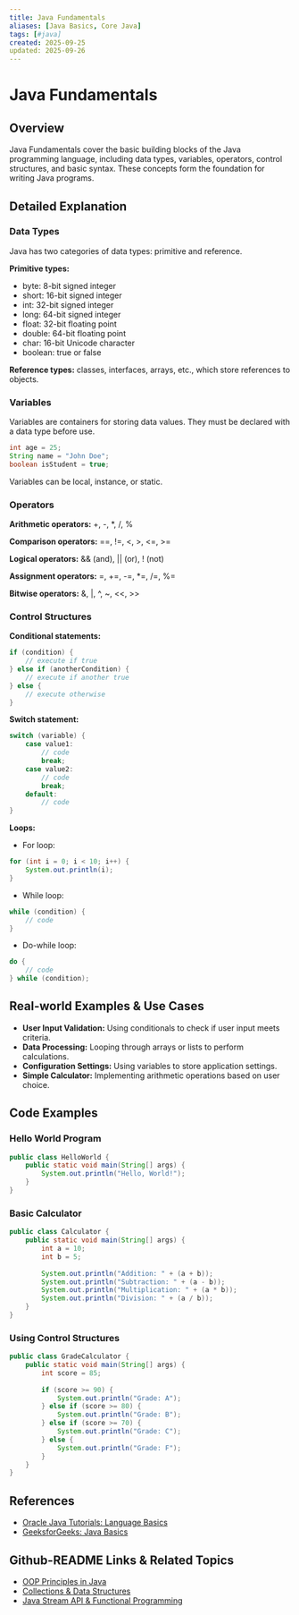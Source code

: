 ```yaml
---
title: Java Fundamentals
aliases: [Java Basics, Core Java]
tags: [#java]
created: 2025-09-25
updated: 2025-09-26
---
```


# Java Fundamentals

## Overview

Java Fundamentals cover the basic building blocks of the Java programming language, including data types, variables, operators, control structures, and basic syntax. These concepts form the foundation for writing Java programs.

## Detailed Explanation

### Data Types

Java has two categories of data types: primitive and reference.

**Primitive types:**
- byte: 8-bit signed integer
- short: 16-bit signed integer
- int: 32-bit signed integer
- long: 64-bit signed integer
- float: 32-bit floating point
- double: 64-bit floating point
- char: 16-bit Unicode character
- boolean: true or false

**Reference types:** classes, interfaces, arrays, etc., which store references to objects.

### Variables

Variables are containers for storing data values. They must be declared with a data type before use.

```java
int age = 25;
String name = "John Doe";
boolean isStudent = true;
```

Variables can be local, instance, or static.

### Operators

**Arithmetic operators:** +, -, *, /, %

**Comparison operators:** ==, !=, <, >, <=, >=

**Logical operators:** && (and), || (or), ! (not)

**Assignment operators:** =, +=, -=, *=, /=, %=

**Bitwise operators:** &, |, ^, ~, <<, >>

### Control Structures

**Conditional statements:**

```java
if (condition) {
    // execute if true
} else if (anotherCondition) {
    // execute if another true
} else {
    // execute otherwise
}
```

**Switch statement:**

```java
switch (variable) {
    case value1:
        // code
        break;
    case value2:
        // code
        break;
    default:
        // code
}
```

**Loops:**

- For loop:

```java
for (int i = 0; i < 10; i++) {
    System.out.println(i);
}
```

- While loop:

```java
while (condition) {
    // code
}
```

- Do-while loop:

```java
do {
    // code
} while (condition);
```

## Real-world Examples & Use Cases

- **User Input Validation:** Using conditionals to check if user input meets criteria.
- **Data Processing:** Looping through arrays or lists to perform calculations.
- **Configuration Settings:** Using variables to store application settings.
- **Simple Calculator:** Implementing arithmetic operations based on user choice.

## Code Examples

### Hello World Program

```java
public class HelloWorld {
    public static void main(String[] args) {
        System.out.println("Hello, World!");
    }
}
```

### Basic Calculator

```java
public class Calculator {
    public static void main(String[] args) {
        int a = 10;
        int b = 5;
        
        System.out.println("Addition: " + (a + b));
        System.out.println("Subtraction: " + (a - b));
        System.out.println("Multiplication: " + (a * b));
        System.out.println("Division: " + (a / b));
    }
}
```

### Using Control Structures

```java
public class GradeCalculator {
    public static void main(String[] args) {
        int score = 85;
        
        if (score >= 90) {
            System.out.println("Grade: A");
        } else if (score >= 80) {
            System.out.println("Grade: B");
        } else if (score >= 70) {
            System.out.println("Grade: C");
        } else {
            System.out.println("Grade: F");
        }
    }
}
```

## References

- [Oracle Java Tutorials: Language Basics](https://docs.oracle.com/javase/tutorial/java/nutsandbolts/index.html)
- [GeeksforGeeks: Java Basics](https://www.geeksforgeeks.org/java/)

## Github-README Links & Related Topics

- [OOP Principles in Java](../oop-principles-in-java)
- [Collections & Data Structures](../collections-and-data-structures)
- [Java Stream API & Functional Programming](../java-stream-api-and-functional-programming)
